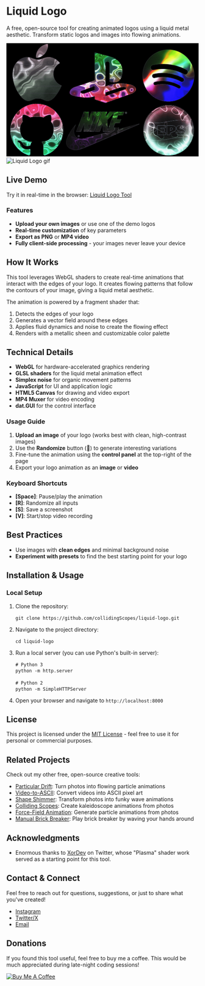 # Liquid Logo

A free, open-source tool for creating animated logos using a liquid metal aesthetic. Transform static logos and images into flowing animations.

![Liquid Logo](assets/siteOGImage4.png)
![Liquid Logo gif](assets/playstation.gif)

## Live Demo

Try it in real-time in the browser: [Liquid Logo Tool](https://collidingscopes.github.io/liquid-logo)

### Features

- **Upload your own images** or use one of the demo logos
- **Real-time customization** of key parameters
- **Export as PNG** or **MP4 video**
- **Fully client-side processing** - your images never leave your device

## How It Works

This tool leverages WebGL shaders to create real-time animations that interact with the edges of your logo. It creates flowing patterns that follow the contours of your image, giving a liquid metal aesthetic.

The animation is powered by a fragment shader that:
1. Detects the edges of your logo
2. Generates a vector field around these edges
3. Applies fluid dynamics and noise to create the flowing effect
4. Renders with a metallic sheen and customizable color palette

## Technical Details

- **WebGL** for hardware-accelerated graphics rendering
- **GLSL shaders** for the liquid metal animation effect
- **Simplex noise** for organic movement patterns
- **JavaScript** for UI and application logic
- **HTML5 Canvas** for drawing and video export
- **MP4 Muxer** for video encoding
- **dat.GUI** for the control interface

### Usage Guide

1. **Upload an image** of your logo (works best with clean, high-contrast images)
2. Use the **Randomize** button (🎲) to generate interesting variations
3. Fine-tune the animation using the **control panel** at the top-right of the page
4. Export your logo animation as an **image** or **video**

### Keyboard Shortcuts

- **[Space]**: Pause/play the animation
- **[R]**: Randomize all inputs
- **[S]**: Save a screenshot
- **[V]**: Start/stop video recording

## Best Practices

- Use images with **clean edges** and minimal background noise
- **Experiment with presets** to find the best starting point for your logo

## Installation & Usage

### Local Setup

1. Clone the repository:
   ```
   git clone https://github.com/collidingScopes/liquid-logo.git
   ```

2. Navigate to the project directory:
   ```
   cd liquid-logo
   ```

3. Run a local server (you can use Python's built-in server):
   ```
   # Python 3
   python -m http.server
   
   # Python 2
   python -m SimpleHTTPServer
   ```

4. Open your browser and navigate to `http://localhost:8000`


## License

This project is licensed under the [MIT License](LICENSE.txt) - feel free to use it for personal or commercial purposes.

## Related Projects

Check out my other free, open-source creative tools:

- [Particular Drift](https://collidingScopes.github.io/particular-drift): Turn photos into flowing particle animations
- [Video-to-ASCII](https://collidingScopes.github.io/ascii): Convert videos into ASCII pixel art
- [Shape Shimmer](https://collidingScopes.github.io/shimmer): Transform photos into funky wave animations
- [Colliding Scopes](https://collidingScopes.github.io): Create kaleidoscope animations from photos
- [Force-Field Animation](https://collidingScopes.github.io/forcefield): Generate particle animations from photos
- [Manual Brick Breaker](https://manual-brick-breaker.netlify.app): Play brick breaker by waving your hands around

## Acknowledgments

- Enormous thanks to [XorDev](https://x.com/XorDev/status/1894123951401378051) on Twitter, whose "Plasma" shader work served as a starting point for this tool.

## Contact & Connect

Feel free to reach out for questions, suggestions, or just to share what you've created!

- [Instagram](https://www.instagram.com/stereo.drift/)
- [Twitter/X](https://x.com/measure_plan)
- [Email](mailto:stereodriftvisuals@gmail.com)

## Donations

If you found this tool useful, feel free to buy me a coffee. This would be much appreciated during late-night coding sessions!

[![Buy Me A Coffee](https://www.buymeacoffee.com/assets/img/custom_images/yellow_img.png)](https://www.buymeacoffee.com/stereoDrift)